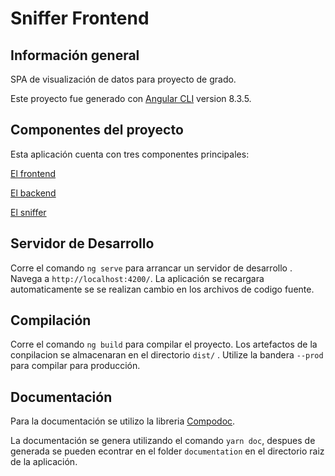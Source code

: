 # Sniffer Frontend


## Información general
SPA de visualización de datos para proyecto de grado.

Este proyecto fue generado con [Angular CLI](https://github.com/angular/angular-cli) version 8.3.5.

## Componentes del proyecto
Esta aplicación cuenta con tres componentes principales:

[El frontend](https://github.com/cristian-guerrero/proyecto_grado_frontend)

[El backend](https://github.com/cristian-guerrero/proyecto_grado_backend_parse)

[El sniffer](https://github.com/cristian-guerrero/proyecto_grado_python)


## Servidor de Desarrollo

Corre el comando `ng serve` para arrancar un servidor de desarrollo . Navega a `http://localhost:4200/`. La aplicación se recargara automaticamente se se realizan cambio en los archivos de codigo fuente.


## Compilación

Corre el comando `ng build` para compilar el proyecto. Los artefactos de la conpilacion se almacenaran en el directorio `dist/` . Utilize la bandera `--prod` para compilar para producción.

## Documentación
Para la documentación se utilizo la libreria [Compodoc](https://compodoc.app/).

La documentación se genera utilizando el comando `yarn doc`, 
despues de generada se pueden econtrar en el folder `documentation` en el 
directorio raiz de la aplicación.

